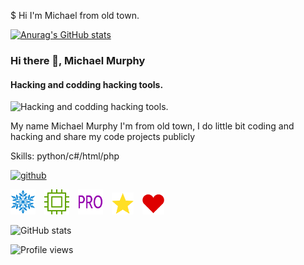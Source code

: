 $ Hi I'm Michael from old town.

[![Anurag's GitHub stats](https://github-readme-stats.vercel.app/api?username=anuraghazra)](https://github.com/kn16h6/github-readme-stats)


### Hi there 👋, Michael Murphy
#### Hacking and codding hacking tools.
![Hacking and codding hacking tools.](https://mir-s3-cdn-cf.behance.net/project_modules/max_1200/54b6c068097599.5b50bca476b9b.gif)

My name Michael Murphy I'm from old town, I do little bit coding and hacking and share my code projects publicly

Skills: python/c#/html/php 



[<img src='https://cdn.jsdelivr.net/npm/simple-icons@3.0.1/icons/github.svg' alt='github' height='40'>](https://github.com/kn16h6)  

<a href='https://archiveprogram.github.com/'><img src='https://raw.githubusercontent.com/acervenky/animated-github-badges/master/assets/acbadge.gif' width='40' height='40'></a> <a href='https://docs.github.com/en/developers'><img src='https://raw.githubusercontent.com/acervenky/animated-github-badges/master/assets/devbadge.gif' width='40' height='40'></a> <a href='https://github.com/pricing'><img src='https://raw.githubusercontent.com/acervenky/animated-github-badges/master/assets/pro.gif' width='40' height='40'></a> <a href='https://stars.github.com/'><img src='https://raw.githubusercontent.com/acervenky/animated-github-badges/master/assets/starbadge.gif' width='35' height='35'></a> <a href='https://docs.github.com/en/github/supporting-the-open-source-community-with-github-sponsors'><img src='https://raw.githubusercontent.com/acervenky/animated-github-badges/master/assets/sponsorbadge.gif' width='35' height='35'></a> 

![GitHub stats](https://github-readme-stats.vercel.app/api?username=kn16h6&show_icons=true)  

![Profile views](https://gpvc.arturio.dev/kn16h6)  
